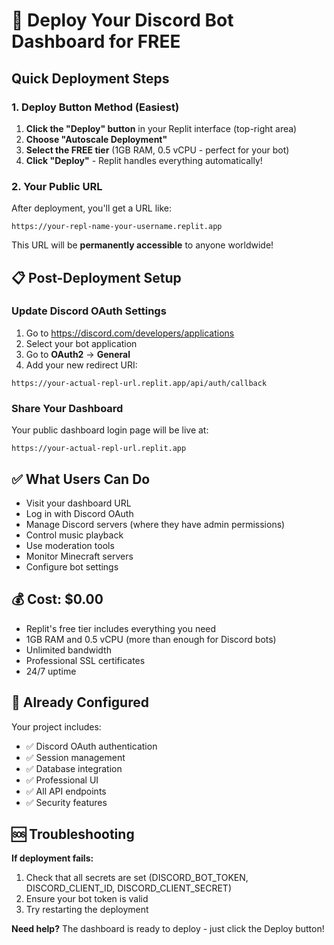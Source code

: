 # 🚀 Deploy Your Discord Bot Dashboard for FREE

## Quick Deployment Steps

### 1. Deploy Button Method (Easiest)
1. **Click the "Deploy" button** in your Replit interface (top-right area)
2. **Choose "Autoscale Deployment"** 
3. **Select the FREE tier** (1GB RAM, 0.5 vCPU - perfect for your bot)
4. **Click "Deploy"** - Replit handles everything automatically!

### 2. Your Public URL
After deployment, you'll get a URL like:
```
https://your-repl-name-your-username.replit.app
```

This URL will be **permanently accessible** to anyone worldwide!

## 📋 Post-Deployment Setup

### Update Discord OAuth Settings
1. Go to https://discord.com/developers/applications
2. Select your bot application
3. Go to **OAuth2** → **General**  
4. Add your new redirect URI:
```
https://your-actual-repl-url.replit.app/api/auth/callback
```

### Share Your Dashboard
Your public dashboard login page will be live at:
```
https://your-actual-repl-url.replit.app
```

## ✅ What Users Can Do
- Visit your dashboard URL
- Log in with Discord OAuth
- Manage Discord servers (where they have admin permissions)  
- Control music playback
- Use moderation tools
- Monitor Minecraft servers
- Configure bot settings

## 💰 Cost: $0.00
- Replit's free tier includes everything you need
- 1GB RAM and 0.5 vCPU (more than enough for Discord bots)
- Unlimited bandwidth
- Professional SSL certificates
- 24/7 uptime

## 🔧 Already Configured
Your project includes:
- ✅ Discord OAuth authentication
- ✅ Session management  
- ✅ Database integration
- ✅ Professional UI
- ✅ All API endpoints
- ✅ Security features

## 🆘 Troubleshooting
**If deployment fails:**
1. Check that all secrets are set (DISCORD_BOT_TOKEN, DISCORD_CLIENT_ID, DISCORD_CLIENT_SECRET)
2. Ensure your bot token is valid
3. Try restarting the deployment

**Need help?** The dashboard is ready to deploy - just click the Deploy button!